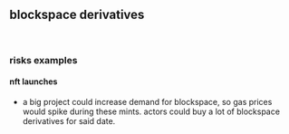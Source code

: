 ## blockspace derivatives

<br>

### risks examples

#### nft launches

* a big project could increase demand for blockspace, so gas prices would spike during these mints. actors could buy a lot of blockspace derivatives for said date.
